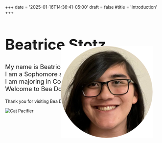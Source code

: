 +++
date = '2025-01-16T14:36:41-05:00'
draft = false
#title = 'Introduction'
+++

<!-- <h1 style="font-size:40px; text-align: center;">Beatrice Stotz</h1> -->


<h1 style="font-size:48px; ">Beatrice Stotz</h1>
<p style="font-size:20px; ">
<!-- <img src="../files/circleHeadshot.png" alt="Bea Headshot" width="300" height="300" style="float:right;" > -->
My name is Beatrice<br>
I am a Sophomore at Columbia University<br>
I am majoring in Computer Science<br>
Welcome to Bea Dot Com!<br>
</p>
<img src="images/circleHeadshot.png" alt="Bea Headshot" width="300" height="300" style="position: absolute; right:250px; top:200px;" >
<img src="../files/circleHeadshot.png" alt="Bea Headshot" width="300" height="300" style="position: absolute; right:250px; top:200px;" >
<!-- <img src="../files/circleHeadshot.png" alt="Bea Headshot" width="300" height="300" style="transform: translate(720px, -200px);" > -->


<!-- <div style="text-align: center;">
<p>test
<em>emphasized test</em></p>
</div> -->

Thank you for visiting Bea Dot Com

![Cat Pacifier](https://media1.tenor.com/m/59UA_u0IglwAAAAd/cat-pacifier.gif)
